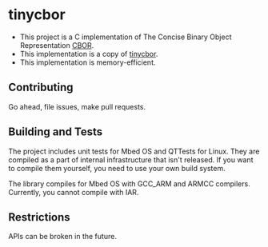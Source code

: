 # tinycbor

* This project is a C implementation of The Concise Binary Object Representation [CBOR](https://datatracker.ietf.org/doc/rfc7049/).
* This implementation is a copy of [tinycbor](https://github.com/intel/tinycbor).
* This implementation is memory-efficient. 

## Contributing

Go ahead, file issues, make pull requests.

## Building and Tests

The project includes unit tests for Mbed OS and QTTests for Linux. 
They are compiled as a part of internal infrastructure that isn't released.
If you want to compile them yourself, you need to use your own build system.

The library compiles for Mbed OS with GCC_ARM and ARMCC compilers.
Currently, you cannot compile with IAR.

## Restrictions

APIs can be broken in the future.
